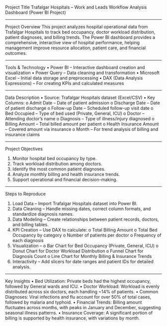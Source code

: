 Project Title
Trafalgar Hospitals – Work and Leads Workflow Analysis Dashboard (Power BI Project)
________________________________________
Project Overview
This project analyzes hospital operational data from Trafalgar Hospitals to track bed occupancy, doctor workload distribution, patient diagnoses, and billing trends. The Power BI dashboard provides a comprehensive, interactive view of hospital performance, helping management improve resource allocation, patient care, and financial outcomes.
________________________________________
Tools & Technology
•	Power BI – Interactive dashboard creation and visualization
•	Power Query – Data cleaning and transformation
•	Microsoft Excel – Initial data storage and preprocessing
•	DAX (Data Analysis Expressions) – For creating KPIs and calculated measures
________________________________________
Data Description
•	Source: Trafalgar Hospitals dataset (Excel/CSV)
•	Key Columns:
o	Admit Date – Date of patient admission
o	Discharge Date – Date of patient discharge
o	Follow-up Date – Scheduled follow-up visit date
o	Bed Occupied – Type of bed used (Private, General, ICU)
o	Doctor – Attending doctor’s name
o	Diagnosis – Type of illness/injury diagnosed
o	Billing Amount – Total billed amount per patient
o	Health Insurance Amount – Covered amount via insurance
o	Month – For trend analysis of billing and insurance claims
________________________________________
Project Objectives
1.	Monitor hospital bed occupancy by type.
2.	Track workload distribution among doctors.
3.	Identify the most common patient diagnoses.
4.	Analyze monthly billing and health insurance trends.
5.	Support operational and financial decision-making.
________________________________________
Steps to Reproduce
1.	Load Data – Import Trafalgar Hospitals dataset into Power BI.
2.	Data Cleaning – Handle missing dates, correct column formats, and standardize diagnosis names.
3.	Data Modeling – Create relationships between patient records, doctors, and billing tables.
4.	KPI Creation – Use DAX to calculate:
o	Total Billing Amount
o	Total Bed Occupancy by category
o	Number of patients per doctor
o	Frequency of each diagnosis
5.	Visualization –
o	Bar Chart for Bed Occupancy (Private, General, ICU)
o	Donut Chart for Doctor Workload Distribution
o	Funnel Chart for Diagnosis Count
o	Line Chart for Monthly Billing & Insurance Trends
6.	Interactivity – Add slicers for date ranges and patient IDs for detailed analysis.
________________________________________
Key Insights
•	Bed Utilization: Private beds had the highest occupancy, followed by General wards and ICU.
•	Doctor Workload: Workload is evenly distributed across six doctors, each handling ~14% of patients.
•	Common Diagnoses: Viral infections and flu account for over 50% of total cases, followed by malaria and typhoid.
•	Financial Trends: Billing amount fluctuates across months, with peaks in January and December, suggesting seasonal illness patterns.
•	Insurance Coverage: A significant portion of billing is supported by health insurance, with variations by month.

